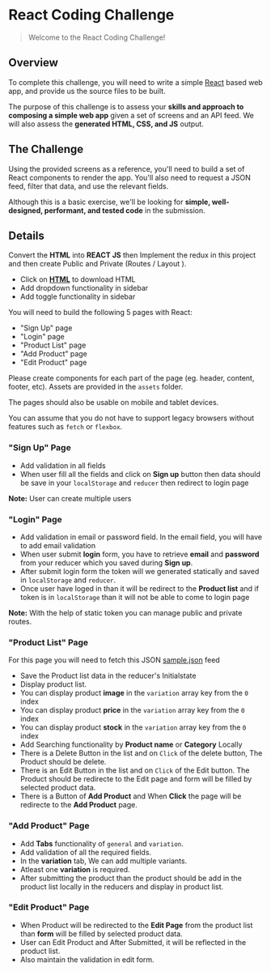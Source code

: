 # React Coding Challenge

> Welcome to the React Coding Challenge!

## Overview

To complete this challenge, you will need to write a simple [React](https://facebook.github.io/react/) based web app, and provide us the source files to be built.

The purpose of this challenge is to assess your **skills and approach to composing a simple web app** given a set of screens and an API feed. We will also assess the **generated HTML, CSS, and JS** output.

## The Challenge

Using the provided screens as a reference, you'll need to build a set of React components to render the app. You'll also need to request a JSON feed, filter that data, and use the relevant fields.

Although this is a basic exercise, we'll be looking for **simple, well-designed, performant, and tested code** in the submission.

## Details

Convert the  **HTML** into **REACT JS** then Implement the redux in this project and then create Public and Private (Routes / Layout ).

- Click on [**HTML**](https://github.com/abdulbitcot/React-Coding-Challenge-Experience/raw/main/HTML.zip) to download HTML
- Add dropdown functionality in sidebar
- Add toggle functionality in sidebar

You will need to build the following 5 pages with React:
- "Sign Up" page
- "Login" page
- "Product List" page
- "Add Product" page
- "Edit Product" page


Please create components for each part of the page (eg. header, content, footer, etc).
Assets are provided in the `assets` folder.

The pages should also be usable on mobile and tablet devices.

You can assume that you do not have to support legacy browsers without features such as `fetch` or `flexbox`.

### "Sign Up" Page

- Add validation in all fields
- When user fill all the fields and click on **Sign up** button then data should be save in your `localStorage` and `reducer` then redirect to login page

**Note:** User can create multiple users

### "Login" Page

- Add validation in email or password field. In the email field, you will have to add email validation
- When user submit **login** form,  you have to retrieve **email** and **password** from your reducer which you saved during **Sign up**.
- After submit login form the token will we generated statically and saved in `localStorage` and `reducer`.
- Once user have loged in than it will be redirect to the **Product list** and if token is in `localStorage` than it will not be able to come to login page 

**Note:** With the help of static token you can manage public and private routes.

### "Product List" Page

For this page you will need to fetch this JSON [sample.json](https://raw.githubusercontent.com/abdulbitcot/React-Coding-Challenge-Experience/main/sample.json) feed 

- Save the Product list data in the reducer's Initialstate
- Display product list.
- You can display product **image** in the `variation` array key from the `0` index
- You can display product **price** in the `variation` array key from the `0` index
- You can display product **stock** in the `variation` array key from the `0` index
- Add Searching functionality by **Product name** or **Category** Locally
- There is a Delete Button in the list and on `Click` of the delete button, The Product should be delete.
- There is an Edit Button in the list and on `Click` of the Edit button. The Product should be redirecte to the Edit page and form will be filled by selected  product data.
- There is a Button of **Add Product** and When **Click** the page will be redirecte to the **Add Product** page.


### "Add Product" Page

- Add **Tabs** functionality of `general` and `variation`.
- Add validation of all the required fields.
- In the **variation** tab, We can add multiple variants.
- Atleast one **variation** is required.
- After submitting the product than the product should be add in the product list locally in the reducers and display in product list.


### "Edit Product" Page

- When Product will be redirected to the **Edit Page** from the product list than **form** will be filled by selected product data. 
- User can Edit Product and After Submitted, it will be reflected in the product list.
- Also maintain the validation in edit form.